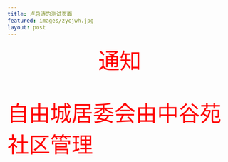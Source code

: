 ```yaml
---
title: 卢启涛的测试页面
featured: images/zycjwh.jpg
layout: post
---
```


<center><font size="20" color="red">通知</fone></center>
<p>自由城居委会由中谷苑社区管理</p>


